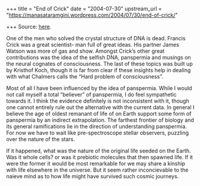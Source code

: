 +++
title = "End of Crick"
date = "2004-07-30"
upstream_url = "https://manasataramgini.wordpress.com/2004/07/30/end-of-crick/"

+++
Source: [here](https://manasataramgini.wordpress.com/2004/07/30/end-of-crick/).

One of the men who solved the crystal structure of DNA is dead. Francis Crick was a great scientist- man full of great ideas. His partner James Watson was more of gas and show. Amongst Crick’s other great contributions was the idea of the selfish DNA, panspermia and musings on the neural cognates of consciousness. The last of these topics was built up by Kristhof Koch, though it is far from clear if these insights help in dealing with what Chalmers calls the “Hard problem of consciousness”.

Most of all I have been influenced by the idea of panspermia. While I would not call myself a total “believer” of panspermia, I do feel sympathetic towards it. I think the evidence definitely is not inconsistent with it, though one cannot entirely rule out the alternative with the current data. In general I believe the age of oldest remanant of life of on Earth support some form of panspermia by an indirect extrapolation. The farthest frontier of biology and its general ramifications lie in the direction of understanding panspermia. For now we have to wait like pre-spectroscope stellar observers, puzzling over the nature of the stars.

If it happened, what was the nature of the original life seeded on the Earth. Was it whole cells? or was it prebiotic molecules that then spawned life. If it were the former it would be most remarkable for we may share a kinship with life elsewhere in the universe. But it seem rather inconcievable to the naieve mind as to how life might have survived such cosmic journeys.

